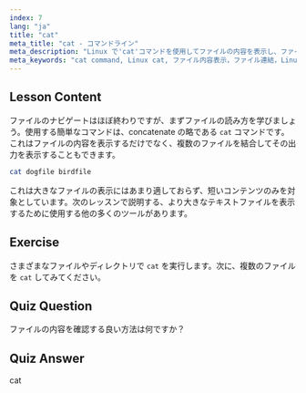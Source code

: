 ```yaml
---
index: 7
lang: "ja"
title: "cat"
meta_title: "cat - コマンドライン"
meta_description: "Linux で'cat'コマンドを使用してファイルの内容を表示し、ファイルを連結する方法を学びます。基本的な Linux コマンドの初心者向けガイド。"
meta_keywords: "cat command, Linux cat, ファイル内容表示，ファイル連結，Linux コマンド，初心者向け Linux, Linux チュートリアル，Linux ガイド"
---
```


## Lesson Content

ファイルのナビゲートはほぼ終わりですが、まずファイルの読み方を学びましょう。使用する簡単なコマンドは、concatenate の略である `cat` コマンドです。これはファイルの内容を表示するだけでなく、複数のファイルを結合してその出力を表示することもできます。

```bash
cat dogfile birdfile
```

これは大きなファイルの表示にはあまり適しておらず、短いコンテンツのみを対象としています。次のレッスンで説明する、より大きなテキストファイルを表示するために使用する他の多くのツールがあります。

## Exercise

さまざまなファイルやディレクトリで `cat` を実行します。次に、複数のファイルを `cat` してみてください。

## Quiz Question

ファイルの内容を確認する良い方法は何ですか？

## Quiz Answer

cat
